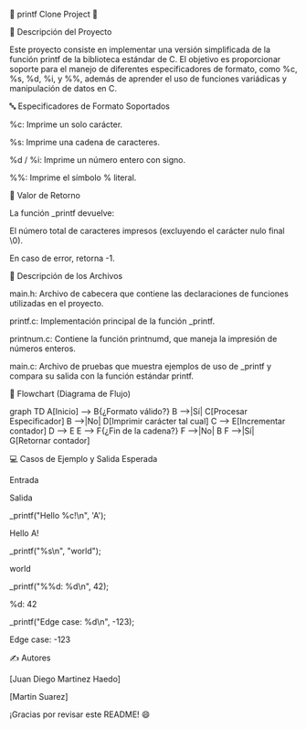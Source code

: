 🌟 printf Clone Project 🌟

📖 Descripción del Proyecto

Este proyecto consiste en implementar una versión simplificada de la función printf de la biblioteca estándar de C. El objetivo es proporcionar soporte para el manejo de diferentes especificadores de formato, como %c, %s, %d, %i, y %%, además de aprender el uso de funciones variádicas y manipulación de datos en C.

🔤 Especificadores de Formato Soportados

%c: Imprime un solo carácter.

%s: Imprime una cadena de caracteres.

%d / %i: Imprime un número entero con signo.

%%: Imprime el símbolo % literal.

🚀 Valor de Retorno

La función _printf devuelve:

El número total de caracteres impresos (excluyendo el carácter nulo final \0).

En caso de error, retorna -1.

📂 Descripción de los Archivos

main.h: Archivo de cabecera que contiene las declaraciones de funciones utilizadas en el proyecto.

printf.c: Implementación principal de la función _printf.

printnum.c: Contiene la función printnumd, que maneja la impresión de números enteros.

main.c: Archivo de pruebas que muestra ejemplos de uso de _printf y compara su salida con la función estándar printf.

🔄 Flowchart (Diagrama de Flujo)

graph TD
    A[Inicio] --> B{¿Formato válido?}
    B -->|Sí| C[Procesar Especificador]
    B -->|No| D[Imprimir carácter tal cual]
    C --> E[Incrementar contador]
    D --> E
    E --> F{¿Fin de la cadena?}
    F -->|No| B
    F -->|Sí| G[Retornar contador]

💻 Casos de Ejemplo y Salida Esperada

Entrada

Salida

_printf("Hello %c!\n", 'A');

Hello A!

_printf("%s\n", "world");

world

_printf("%%d: %d\n", 42);

%d: 42

_printf("Edge case: %d\n", -123);

Edge case: -123

✍️ Autores

[Juan Diego Martinez Haedo]

[Martin Suarez]


¡Gracias por revisar este README! 😄


